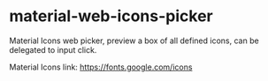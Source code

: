 # material-web-icons-picker
Material Icons web picker, preview a box of all defined icons, can be delegated to input click.

Material Icons link:
https://fonts.google.com/icons
